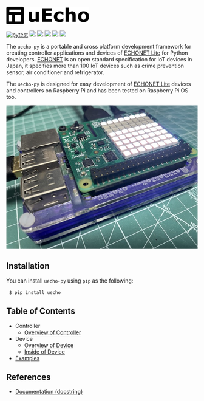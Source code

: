 ![logo](https://raw.githubusercontent.com/cybergarage/uecho-py/main/doc/img/logo.png?token=AAEPHD4KEMD7MIIGJNOQPX3BR7O4M)

[![pytest](https://github.com/cybergarage/uecho-py/actions/workflows/pytest.yml/badge.svg)](https://github.com/cybergarage/uecho-py/actions/workflows/pytest.yml)
![](https://img.shields.io/badge/python-3.6-blue.svg)
![](https://img.shields.io/badge/python-3.7-blue.svg)
![](https://img.shields.io/badge/python-3.8-blue.svg)
![](https://img.shields.io/badge/python-3.9-blue.svg)
![](https://img.shields.io/badge/python-3.10-blue.svg)

The `uecho-py` is a portable and cross platform development framework for creating controller applications and devices of [ECHONET Lite][enet] for Python developers. [ECHONET][enet] is an open standard specification for IoT devices in Japan, it specifies more than 100 IoT devices such as crime prevention sensor, air conditioner and refrigerator.

The `uecho-py` is designed for easy development of [ECHONET Lite][enet] devices and controllers on Raspberry Pi and has been tested on Raspberry Pi OS too.

![](https://raw.githubusercontent.com/cybergarage/uecho-py/main/doc/img/monolight-sense.jpg)

## Installation

You can install `uecho-py` using `pip` as the following:

```
 $ pip install uecho
 ```

## Table of Contents

- Controller
  - [Overview of Controller](https://github.com/cybergarage/uecho-py/blob/master/doc/controller_overview.md)
- Device
  - [Overview of Device](https://github.com/cybergarage/uecho-py/blob/master/doc/device_overview.md)
  - [Inside of Device](https://github.com/cybergarage/uecho-py/blob/master/doc/device_inside.md)
- [Examples](https://github.com/cybergarage/uecho-py/blob/master/doc/examples.md)

## References

* [Documentation (docstring)](https://cybergarage.github.io/uecho-py/)

[enet]:http://echonet.jp/english/
